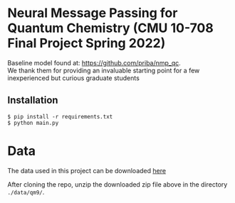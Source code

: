 # Neural Message Passing for Quantum Chemistry (CMU 10-708 Final Project Spring 2022)

Baseline model found at: https://github.com/priba/nmp_qc.  
We thank them for providing an invaluable starting point for a few inexperienced but curious graduate students 


## Installation

    $ pip install -r requirements.txt
    $ python main.py




# Data
The data used in this project can be downloaded [here](https://drive.google.com/file/d/11DR28EFbWWR_EKbVwr-RKMVeLwC2gYft/view?usp=sharing)

After cloning the repo, unzip the downloaded zip file above in the directory `./data/qm9/`.
